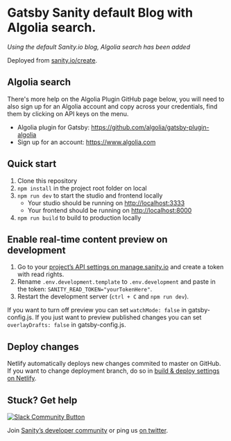 # Gatsby Sanity default Blog with Algolia search.

_Using the default Sanity.io blog, Algolia search has been added_

Deployed from [sanity.io/create](https://www.sanity.io/create/?template=sanity-io%2Fsanity-template-gatsby-blog).

## Algolia search

There's more help on the Algolia Plugin GitHub page below, you will need to also sign up for an Algolia account and copy across your credentials, find them by clicking on API keys on the menu.

- Algolia plugin for Gatsby: https://github.com/algolia/gatsby-plugin-algolia
- Sign up for an account: https://www.algolia.com


## Quick start

1. Clone this repository
2. `npm install` in the project root folder on local
3. `npm run dev` to start the studio and frontend locally
   - Your studio should be running on [http://localhost:3333](http://localhost:3333)
   - Your frontend should be running on [http://localhost:8000](http://localhost:8000)
4. `npm run build` to build to production locally

## Enable real-time content preview on development

1. Go to your [project’s API settings on manage.sanity.io](https://manage.sanity.io/projects/fo56t92n/settings/api) and create a token with read rights.
2. Rename `.env.development.template` to `.env.development` and paste in the token: `SANITY_READ_TOKEN="yourTokenHere"`.
3. Restart the development server (`ctrl + C` and `npm run dev`).

If you want to turn off preview you can set `watchMode: false` in gatsby-config.js. If you just want to preview published changes you can set `overlayDrafts: false` in gatsby-config.js.

## Deploy changes

Netlify automatically deploys new changes commited to master on GitHub. If you want to change deployment branch, do so in [build & deploy settings on Netlify](https://www.netlify.com/docs/continuous-deployment/#branches-deploys).

## Stuck? Get help

[![Slack Community Button](https://slack.sanity.io/badge.svg)](https://slack.sanity.io/)

Join [Sanity’s developer community](https://slack.sanity.io) or ping us [on twitter](https://twitter.com/sanity_io).
